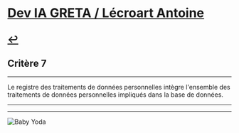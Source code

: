
# [Dev IA GRETA / Lécroart Antoine](https://github.com/Dev-IA-2024/antoine.lecroart)

[↩️](..)
---

## Critère 7

---

Le registre des traitements de données personnelles intègre l'ensemble des traitements de données personnelles impliqués dans la base de données.

---
---
![Baby Yoda](https://images3.alphacoders.com/110/1108129.jpg)
